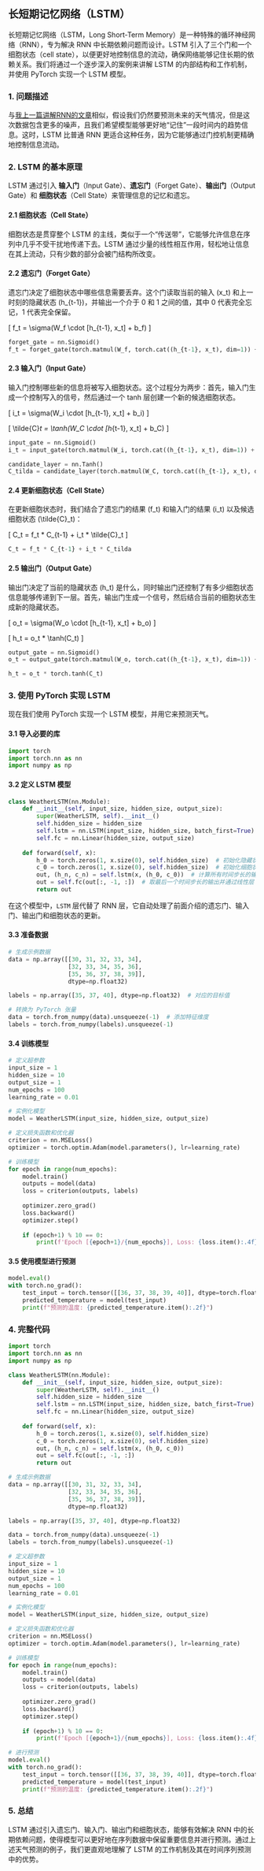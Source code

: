 ## 长短期记忆网络（LSTM）

长短期记忆网络（LSTM，Long Short-Term Memory）是一种特殊的循环神经网络（RNN），专为解决 RNN 中长期依赖问题而设计。LSTM 引入了三个门和一个细胞状态（cell state），以便更好地控制信息的流动，确保网络能够记住长期的依赖关系。我们将通过一个逐步深入的案例来讲解 LSTM 的内部结构和工作机制，并使用 PyTorch 实现一个 LSTM 模型。

### 1. 问题描述

与[我上一篇讲解RNN的文章](http://t.csdnimg.cn/YVos5)相似，假设我们仍然要预测未来的天气情况，但是这次数据包含更多的噪声，且我们希望模型能够更好地“记住”一段时间内的趋势信息。这时，LSTM 比普通 RNN 更适合这种任务，因为它能够通过门控机制更精确地控制信息流动。

### 2. LSTM 的基本原理

LSTM 通过引入 **输入门**（Input Gate）、**遗忘门**（Forget Gate）、**输出门**（Output Gate）和 **细胞状态**（Cell State）来管理信息的记忆和遗忘。

#### 2.1 细胞状态（Cell State）

细胞状态是贯穿整个 LSTM 的主线，类似于一个“传送带”，它能够允许信息在序列中几乎不受干扰地传递下去。LSTM 通过少量的线性相互作用，轻松地让信息在其上流动，只有少数的部分会被门结构所改变。

#### 2.2 遗忘门（Forget Gate）

遗忘门决定了细胞状态中哪些信息需要丢弃。这个门读取当前的输入 \(x_t\) 和上一时刻的隐藏状态 \(h_{t-1}\)，并输出一个介于 0 和 1 之间的值，其中 0 代表完全忘记，1 代表完全保留。

\[
f_t = \sigma(W_f \cdot [h_{t-1}, x_t] + b_f)
\]

```python
forget_gate = nn.Sigmoid()
f_t = forget_gate(torch.matmul(W_f, torch.cat((h_{t-1}, x_t), dim=1)) + b_f)
```

#### 2.3 输入门（Input Gate）

输入门控制哪些新的信息将被写入细胞状态。这个过程分为两步：首先，输入门生成一个控制写入的信号，然后通过一个 tanh 层创建一个新的候选细胞状态。

\[
i_t = \sigma(W_i \cdot [h_{t-1}, x_t] + b_i)
\]

\[
\tilde{C}_t = \tanh(W_C \cdot [h_{t-1}, x_t] + b_C)
\]

```python
input_gate = nn.Sigmoid()
i_t = input_gate(torch.matmul(W_i, torch.cat((h_{t-1}, x_t), dim=1)) + b_i)

candidate_layer = nn.Tanh()
C_tilda = candidate_layer(torch.matmul(W_C, torch.cat((h_{t-1}, x_t), dim=1)) + b_C)
```

#### 2.4 更新细胞状态（Cell State）

在更新细胞状态时，我们结合了遗忘门的结果 \(f_t\) 和输入门的结果 \(i_t\) 以及候选细胞状态 \(\tilde{C}_t\)：

\[
C_t = f_t * C_{t-1} + i_t * \tilde{C}_t
\]

```python
C_t = f_t * C_{t-1} + i_t * C_tilda
```

#### 2.5 输出门（Output Gate）

输出门决定了当前的隐藏状态 \(h_t\) 是什么，同时输出门还控制了有多少细胞状态信息能够传递到下一层。首先，输出门生成一个信号，然后结合当前的细胞状态生成新的隐藏状态。

\[
o_t = \sigma(W_o \cdot [h_{t-1}, x_t] + b_o)
\]

\[
h_t = o_t * \tanh(C_t)
\]

```python
output_gate = nn.Sigmoid()
o_t = output_gate(torch.matmul(W_o, torch.cat((h_{t-1}, x_t), dim=1)) + b_o)

h_t = o_t * torch.tanh(C_t)
```

### 3. 使用 PyTorch 实现 LSTM

现在我们使用 PyTorch 实现一个 LSTM 模型，并用它来预测天气。

#### 3.1 导入必要的库

```python
import torch
import torch.nn as nn
import numpy as np
```

#### 3.2 定义 LSTM 模型

```python
class WeatherLSTM(nn.Module):
    def __init__(self, input_size, hidden_size, output_size):
        super(WeatherLSTM, self).__init__()
        self.hidden_size = hidden_size
        self.lstm = nn.LSTM(input_size, hidden_size, batch_first=True)
        self.fc = nn.Linear(hidden_size, output_size)
    
    def forward(self, x):
        h_0 = torch.zeros(1, x.size(0), self.hidden_size)  # 初始化隐藏状态
        c_0 = torch.zeros(1, x.size(0), self.hidden_size)  # 初始化细胞状态
        out, (h_n, c_n) = self.lstm(x, (h_0, c_0))  # 计算所有时间步长的输出
        out = self.fc(out[:, -1, :])  # 取最后一个时间步长的输出并通过线性层
        return out
```

在这个模型中，`LSTM` 层代替了 RNN 层，它自动处理了前面介绍的遗忘门、输入门、输出门和细胞状态的更新。

#### 3.3 准备数据

```python
# 生成示例数据
data = np.array([[30, 31, 32, 33, 34],
                 [32, 33, 34, 35, 36],
                 [35, 36, 37, 38, 39]],
                 dtype=np.float32)

labels = np.array([35, 37, 40], dtype=np.float32)  # 对应的目标值

# 转换为 PyTorch 张量
data = torch.from_numpy(data).unsqueeze(-1)  # 添加特征维度
labels = torch.from_numpy(labels).unsqueeze(-1)
```

#### 3.4 训练模型

```python
# 定义超参数
input_size = 1
hidden_size = 10
output_size = 1
num_epochs = 100
learning_rate = 0.01

# 实例化模型
model = WeatherLSTM(input_size, hidden_size, output_size)

# 定义损失函数和优化器
criterion = nn.MSELoss()
optimizer = torch.optim.Adam(model.parameters(), lr=learning_rate)

# 训练模型
for epoch in range(num_epochs):
    model.train()
    outputs = model(data)
    loss = criterion(outputs, labels)
    
    optimizer.zero_grad()
    loss.backward()
    optimizer.step()
    
    if (epoch+1) % 10 == 0:
        print(f'Epoch [{epoch+1}/{num_epochs}], Loss: {loss.item():.4f}')
```

#### 3.5 使用模型进行预测

```python
model.eval()
with torch.no_grad():
    test_input = torch.tensor([[36, 37, 38, 39, 40]], dtype=torch.float32).unsqueeze(-1)
    predicted_temperature = model(test_input)
    print(f"预测的温度: {predicted_temperature.item():.2f}")
```

### 4. 完整代码

```python
import torch
import torch.nn as nn
import numpy as np

class WeatherLSTM(nn.Module):
    def __init__(self, input_size, hidden_size, output_size):
        super(WeatherLSTM, self).__init__()
        self.hidden_size = hidden_size
        self.lstm = nn.LSTM(input_size, hidden_size, batch_first=True)
        self.fc = nn.Linear(hidden_size, output_size)
    
    def forward(self, x):
        h_0 = torch.zeros(1, x.size(0), self.hidden_size)
        c_0 = torch.zeros(1, x.size(0), self.hidden_size)
        out, (h_n, c_n) = self.lstm(x, (h_0, c_0))
        out = self.fc(out[:, -1, :])
        return out

# 生成示例数据
data = np.array([[30, 31, 32, 33, 34],
                 [32, 33, 34, 35, 36],
                 [35, 36, 37, 38, 39]],
                 dtype=np.float32)

labels = np.array([35, 37, 40], dtype=np.float32)

data = torch.from_numpy(data).unsqueeze(-1)
labels = torch.from_numpy(labels).unsqueeze(-1)

# 定义超参数
input_size = 1
hidden_size = 10
output_size = 1
num_epochs = 100
learning_rate = 0.01

# 实例化模型
model = WeatherLSTM(input_size, hidden_size, output_size)

# 定义损失函数和优化器
criterion = nn.MSELoss()
optimizer = torch.optim.Adam(model.parameters(), lr=learning_rate)

# 训练模型
for epoch in range(num_epochs):
    model.train()
    outputs = model(data)
    loss = criterion(outputs, labels)
    
    optimizer.zero_grad()
    loss.backward()
    optimizer.step()
    
    if (epoch+1) % 10 == 0:
        print(f'Epoch [{epoch+1}/{num_epochs}], Loss: {loss.item():.4f}')

# 进行预测
model.eval()
with torch.no_grad():
    test_input = torch.tensor([[36, 37, 38, 39, 40]], dtype=torch.float32).unsqueeze(-1)
    predicted_temperature = model(test_input)
    print(f"预测的温度: {predicted_temperature.item():.2f}")
```

### 5. 总结

LSTM 通过引入遗忘门、输入门、输出门和细胞状态，能够有效解决 RNN 中的长期依赖问题，使得模型可以更好地在序列数据中保留重要信息并进行预测。通过上述天气预测的例子，我们更直观地理解了 LSTM 的工作机制及其在时间序列预测中的优势。